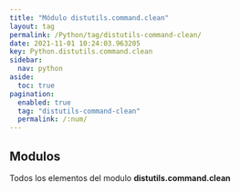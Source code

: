 ```yaml
---
title: "Módulo distutils.command.clean"
layout: tag
permalink: /Python/tag/distutils-command-clean/
date: 2021-11-01 10:24:03.963205
key: Python.distutils.command.clean
sidebar: 
  nav: python
aside: 
  toc: true
pagination: 
  enabled: true
  tag: "distutils-command-clean"
  permalink: /:num/
---
```


<h2>Modulos</h2>
Todos los elementos del modulo <strong>distutils.command.clean</strong>
